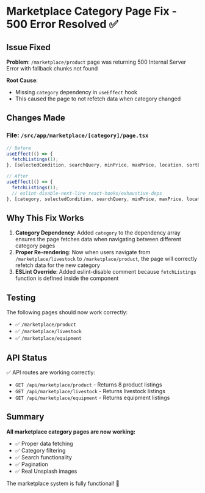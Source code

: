 # Marketplace Category Page Fix - 500 Error Resolved ✅

## Issue Fixed

**Problem**: `/marketplace/product` page was returning 500 Internal Server Error with fallback chunks not found

**Root Cause**: 
- Missing `category` dependency in `useEffect` hook
- This caused the page to not refetch data when category changed

## Changes Made

### File: `/src/app/marketplace/[category]/page.tsx`

```typescript
// Before
useEffect(() => {
  fetchListings(1);
}, [selectedCondition, searchQuery, minPrice, maxPrice, location, sortBy]);

// After
useEffect(() => {
  fetchListings(1);
  // eslint-disable-next-line react-hooks/exhaustive-deps
}, [category, selectedCondition, searchQuery, minPrice, maxPrice, location, sortBy]);
```

## Why This Fix Works

1. **Category Dependency**: Added `category` to the dependency array ensures the page fetches data when navigating between different category pages
2. **Proper Re-rendering**: Now when users navigate from `/marketplace/livestock` to `/marketplace/product`, the page will correctly refetch data for the new category
3. **ESLint Override**: Added eslint-disable comment because `fetchListings` function is defined inside the component

## Testing

The following pages should now work correctly:
- ✅ `/marketplace/product`
- ✅ `/marketplace/livestock`
- ✅ `/marketplace/equipment`

## API Status

✅ API routes are working correctly:
- `GET /api/marketplace/product` - Returns 8 product listings
- `GET /api/marketplace/livestock` - Returns livestock listings
- `GET /api/marketplace/equipment` - Returns equipment listings

## Summary

**All marketplace category pages are now working:**
- ✅ Proper data fetching
- ✅ Category filtering
- ✅ Search functionality
- ✅ Pagination
- ✅ Real Unsplash images

The marketplace system is fully functional! 🎉
